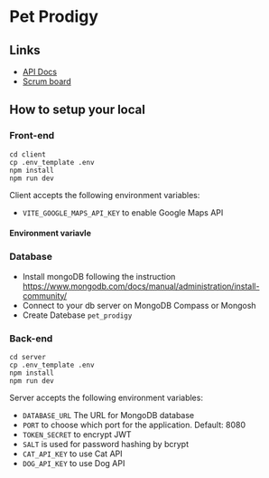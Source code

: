 # Pet Prodigy
## Links
- [API Docs](https://github.com/CTP-team-meeter/pet-prodigy/blob/main/server/API_DOCS.md)
- [Scrum board](https://petprodigy.atlassian.net/jira/software/projects/PP/boards/1)
## How to setup your local
### Front-end
```
cd client
cp .env_template .env
npm install
npm run dev
```
Client accepts the following environment variables:
- `VITE_GOOGLE_MAPS_API_KEY` to enable Google Maps API
#### Environment variavle
### Database
- Install mongoDB following the instruction 
https://www.mongodb.com/docs/manual/administration/install-community/
- Connect to your db server on MongoDB Compass or Mongosh
- Create Datebase `pet_prodigy`
### Back-end
```
cd server
cp .env_template .env
npm install
npm run dev
```
Server accepts the following environment variables:
- `DATABASE_URL` The URL for MongoDB database
- `PORT` to choose which port for the application. Default: 8080
- `TOKEN_SECRET` to encrypt JWT
- `SALT` is used for password hashing by bcrypt
- `CAT_API_KEY` to use Cat API
- `DOG_API_KEY` to use Dog API
